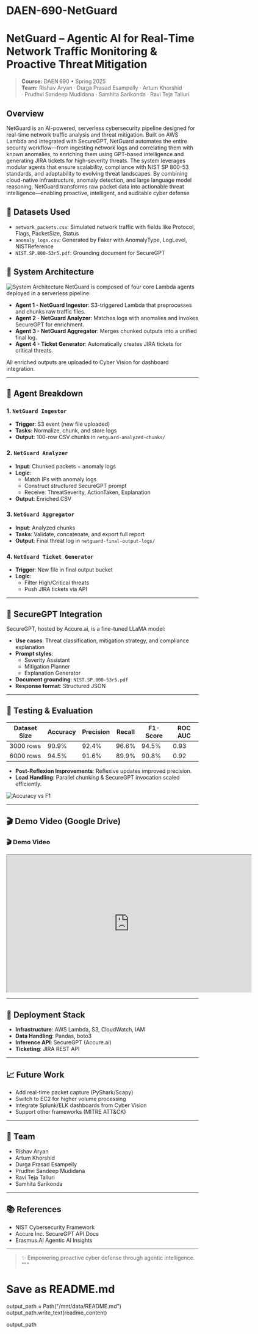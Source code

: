 # DAEN-690-NetGuard
# NetGuard – Agentic AI for Real‑Time Network Traffic Monitoring & Proactive Threat Mitigation
> **Course:** DAEN 690 • Spring 2025  
> **Team:** Rishav Aryan · Durga Prasad Esampelly · Artum Khorshid · Prudhvi Sandeep Mudidana · Samhita Sarikonda · Ravi Teja Talluri

## Overview

NetGuard is an AI-powered, serverless cybersecurity pipeline designed for real-time network traffic analysis and threat mitigation. Built on AWS Lambda and integrated with SecureGPT, NetGuard automates the entire security workflow—from ingesting network logs and correlating them with known anomalies, to enriching them using GPT-based intelligence and generating JIRA tickets for high-severity threats. The system leverages modular agents that ensure scalability, compliance with NIST SP 800-53 standards, and adaptability to evolving threat landscapes. By combining cloud-native infrastructure, anomaly detection, and large language model reasoning, NetGuard transforms raw packet data into actionable threat intelligence—enabling proactive, intelligent, and auditable cyber defense


## 🧪 Datasets Used
- `network_packets.csv`: Simulated network traffic with fields like Protocol, Flags, PacketSize, Status
- `anomaly_logs.csv`: Generated by Faker with AnomalyType, LogLevel, NISTReference
- `NIST.SP.800-53r5.pdf`: Grounding document for SecureGPT

  
## 🧩 System Architecture
![System Architecture](Resources/diagrams/Architecture.png)
NetGuard is composed of four core Lambda agents deployed in a serverless pipeline:

- **Agent 1 - NetGuard Ingestor**: S3-triggered Lambda that preprocesses and chunks raw traffic files.
- **Agent 2 - NetGuard Analyzer**: Matches logs with anomalies and invokes SecureGPT for enrichment.
- **Agent 3 - NetGuard Aggregator**: Merges chunked outputs into a unified final log.
- **Agent 4 - Ticket Generator**: Automatically creates JIRA tickets for critical threats.

All enriched outputs are uploaded to Cyber Vision for dashboard integration.

---

## 🤖 Agent Breakdown

### 1. `NetGuard Ingestor`
- **Trigger**: S3 event (new file uploaded)
- **Tasks**: Normalize, chunk, and store logs
- **Output**: 100-row CSV chunks in `netguard-analyzed-chunks/`

### 2. `NetGuard Analyzer`
- **Input**: Chunked packets + anomaly logs
- **Logic**:
  - Match IPs with anomaly logs
  - Construct structured SecureGPT prompt
  - Receive: ThreatSeverity, ActionTaken, Explanation
- **Output**: Enriched CSV

### 3. `NetGuard Aggregator`
- **Input**: Analyzed chunks
- **Tasks**: Validate, concatenate, and export full report
- **Output**: Final threat log in `netguard-final-output-logs/`

### 4. `NetGuard Ticket Generator`
- **Trigger**: New file in final output bucket
- **Logic**:
  - Filter High/Critical threats
  - Push JIRA tickets via API

---

## 🔐 SecureGPT Integration
SecureGPT, hosted by Accure.ai, is a fine-tuned LLaMA model:
- **Use cases**: Threat classification, mitigation strategy, and compliance explanation
- **Prompt styles**:
  - Severity Assistant
  - Mitigation Planner
  - Explanation Generator
- **Document grounding**: `NIST.SP.800-53r5.pdf`
- **Response format**: Structured JSON

---

## 🧪 Testing & Evaluation
| Dataset Size | Accuracy | Precision | Recall | F1-Score | ROC AUC |
|--------------|----------|-----------|--------|----------|---------|
| 3000 rows    | 90.9%    | 92.4%     | 96.6%  | 94.5%    | 0.93    |
| 6000 rows    | 94.5%    | 91.6%     | 89.9%  | 90.8%    | 0.92    |

- **Post-Reflexion Improvements**: Reflexive updates improved precision.
- **Load Handling**: Parallel chunking & SecureGPT invocation scaled efficiently.

![Accuracy vs F1](Results/Quality_matrix_with_reflection.png)

---

## 🎬 Demo Video (Google Drive)

<h3>🎬 Demo Video</h3>
<iframe src="https://drive.google.com/file/d/1-fz5eYod2dFaeJBlZmV9zpTHp0o6I0WW/preview" width="640" height="360" allow="autoplay"></iframe>




---

## 🚀 Deployment Stack
- **Infrastructure**: AWS Lambda, S3, CloudWatch, IAM
- **Data Handling**: Pandas, boto3
- **Inference API**: SecureGPT (Accure.ai)
- **Ticketing**: JIRA REST API

---

## 📈 Future Work
- Add real-time packet capture (PyShark/Scapy)
- Switch to EC2 for higher volume processing
- Integrate Splunk/ELK dashboards from Cyber Vision
- Support other frameworks (MITRE ATT&CK)

---

## 🧠 Team
- Rishav Aryan
- Artum Khorshid
- Durga Prasad Esampelly
- Prudhvi Sandeep Mudidana
- Ravi Teja Talluri
- Samhita Sarikonda

---

## 📚 References
- NIST Cybersecurity Framework  
- Accure Inc. SecureGPT API Docs  
- Erasmus.AI Agentic AI Insights

---

> ✨ Empowering proactive cyber defense through agentic intelligence.
"""

# Save as README.md
output_path = Path("/mnt/data/README.md")
output_path.write_text(readme_content)

output_path


